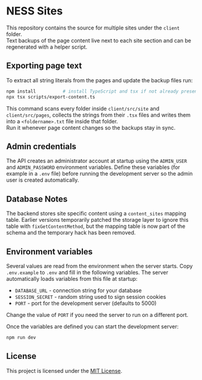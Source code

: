 # NESS Sites

This repository contains the source for multiple sites under the `client` folder.  
Text backups of the page content live next to each site section and can be regenerated with a helper script.

## Exporting page text

To extract all string literals from the pages and update the backup files run:

```bash
npm install          # install TypeScript and tsx if not already present
npx tsx scripts/export-content.ts
```

This command scans every folder inside `client/src/site` and `client/src/pages`, collects the strings from their `.tsx` files and writes them into a `<foldername>.txt` file inside that folder.  
Run it whenever page content changes so the backups stay in sync.


## Admin credentials

The API creates an administrator account at startup using the
`ADMIN_USER` and `ADMIN_PASSWORD` environment variables.
Define these variables (for example in a `.env` file) before running the
development server so the admin user is created automatically.

## Database Notes

The backend stores site specific content using a `content_sites` mapping table.
Earlier versions temporarily patched the storage layer to ignore this table with
`fixGetContentMethod`, but the mapping table is now part of the schema and the
temporary hack has been removed.

## Environment variables

Several values are read from the environment when the server starts. Copy
`.env.example` to `.env` and fill in the following variables. The server
automatically loads variables from this file at startup:

- `DATABASE_URL` - connection string for your database
- `SESSION_SECRET` - random string used to sign session cookies
- `PORT` - port for the development server (defaults to 5000)

Change the value of `PORT` if you need the server to run on a different port.

Once the variables are defined you can start the development server:

```bash
npm run dev
```

## License

This project is licensed under the [MIT License](LICENSE).

